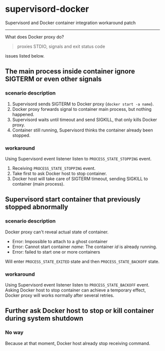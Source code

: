 supervisord-docker
==================

Supervisord and Docker container integration workaround patch

----------

What does Docker proxy do?
> proxies STDIO, signals and exit status code

issues listed below.

## The main process inside container ignore SIGTERM or even other signals ##
### scenario description ###
1. Supervisord sends SIGTERM to Docker proxy (`docker start -a name`).
2. Docker proxy forwards signal to container main process, but nothing happened.
3. Supervisord waits until timeout and send SIGKILL, that only kills Docker proxy.
4. Container still running, Supervisord thinks the container already been stopped.

### workaround ###
Using Supervisord event listener listen to `PROCESS_STATE_STOPPING` event.

1. Receiving `PROCESS_STATE_STOPPING` event.
2. Take first to ask Docker host to stop container.
3. Docker host will take care of SIGTERM timeout, sending SIGKILL to container (main process).

## Supervisord start container that previously stopped abnormally ##
### scenario description ###
Docker proxy can't reveal actual state of container.
- Error: Impossible to attach to a ghost container
- Error: Cannot start container *name*: The container *id* is already running.
- Error: failed to start one or more containers

Will enter `PROCESS_STATE_EXITED` state and then `PROCESS_STATE_BACKOFF` state.
### workaround ###
Using Supervisord event listener listen to `PROCESS_STATE_BACKOFF` event.
Asking Docker host to stop container can achieve a temporary effect,
Docker proxy will works normally after several retries.

## Further ask Docker host to stop or kill container during system shutdown ##
### No way ###
Because at that moment, Docker host already stop receiving command.
